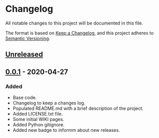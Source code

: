 # Changelog
All notable changes to this project will be documented in this file.

The format is based on [Keep a Changelog](https://keepachangelog.com/en/1.0.0/),
and this project adheres to [Semantic Versioning](https://semver.org/spec/v2.0.0.html).

## [Unreleased]

## [0.0.1] - 2020-04-27

### Added

- Base code.
- Changelog to keep a changes log.
- Populated README.md with a brief description of the project.
- Added LICENSE.txt file.
- Some initial WIKI pages.
- Added Python gitignore.
- Added new badge to informm about new releases.

[Unreleased]: https://github.com/jorgechp/etsiit_bot/compare/v0.0.1...HEAD
[0.0.1]: https://github.com/jorgechp/etsiit_bot/releases/tag/v0.0.1

